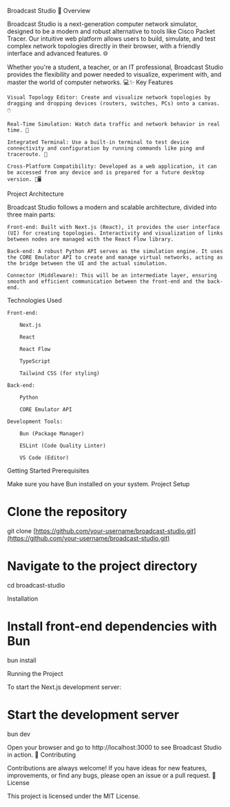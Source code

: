 Broadcast Studio 📡
Overview

Broadcast Studio is a next-generation computer network simulator, designed to be a modern and robust alternative to tools like Cisco Packet Tracer. Our intuitive web platform allows users to build, simulate, and test complex network topologies directly in their browser, with a friendly interface and advanced features. 🌐

Whether you're a student, a teacher, or an IT professional, Broadcast Studio provides the flexibility and power needed to visualize, experiment with, and master the world of computer networks. 💻✨
Key Features

    Visual Topology Editor: Create and visualize network topologies by dragging and dropping devices (routers, switches, PCs) onto a canvas. 🖱️

    Real-Time Simulation: Watch data traffic and network behavior in real time. 🚦

    Integrated Terminal: Use a built-in terminal to test device connectivity and configuration by running commands like ping and traceroute. 🚀

    Cross-Platform Compatibility: Developed as a web application, it can be accessed from any device and is prepared for a future desktop version. 📱🖥️

Project Architecture

Broadcast Studio follows a modern and scalable architecture, divided into three main parts:

    Front-end: Built with Next.js (React), it provides the user interface (UI) for creating topologies. Interactivity and visualization of links between nodes are managed with the React Flow library.

    Back-end: A robust Python API serves as the simulation engine. It uses the CORE Emulator API to create and manage virtual networks, acting as the bridge between the UI and the actual simulation.

    Connector (Middleware): This will be an intermediate layer, ensuring smooth and efficient communication between the front-end and the back-end.

Technologies Used

    Front-end:

        Next.js

        React

        React Flow

        TypeScript

        Tailwind CSS (for styling)

    Back-end:

        Python

        CORE Emulator API

    Development Tools:

        Bun (Package Manager)

        ESLint (Code Quality Linter)

        VS Code (Editor)

Getting Started
Prerequisites

Make sure you have Bun installed on your system.
Project Setup

# Clone the repository
git clone [https://github.com/your-username/broadcast-studio.git](https://github.com/your-username/broadcast-studio.git)

# Navigate to the project directory
cd broadcast-studio

Installation

# Install front-end dependencies with Bun
bun install

Running the Project

To start the Next.js development server:

# Start the development server
bun dev

Open your browser and go to http://localhost:3000 to see Broadcast Studio in action. 🎉
Contributing

Contributions are always welcome! If you have ideas for new features, improvements, or find any bugs, please open an issue or a pull request. 🙏
License

This project is licensed under the MIT License.
